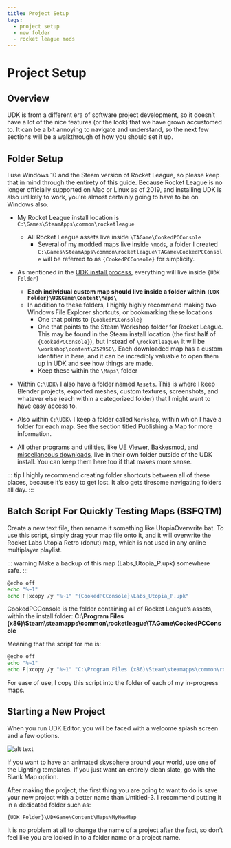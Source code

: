 ```yaml
---
title: Project Setup
tags:
  - project setup
  - new folder
  - rocket league mods
---
```

# Project Setup

## Overview

UDK is from a different era of software project development, so it doesn’t have a lot of the nice features (or the look) that we have grown accustomed to. It can be a bit annoying to navigate and understand, so the next few sections will be a walkthrough of how you should set it up.

## Folder Setup

I use Windows 10 and the Steam version of Rocket League, so please keep that in mind through the entirety of this guide. Because Rocket League is no longer officially supported on Mac or Linux as of 2019, and installing UDK is also unlikely to work, you're almost certainly going to have to be on Windows also.

* My Rocket League install location is `C:\Games\SteamApps\common\rocketleague`
  * All Rocket League assets live inside `\TAGame\CookedPCConsole`
      * Several of my modded maps live inside `\mods`, a folder I created
`C:\Games\SteamApps\common\rocketleague\TAGame\CookedPCConsole` will be referred to as `{CookedPCConsole}` for simplicity.

* As mentioned in the [UDK install process](03_installing), everything will live inside `{UDK Folder}`
    * **Each individual custom map should live inside a folder within `{UDK Folder}\UDKGame\Content\Maps\`**
    * In addition to these folders, I highly highly recommend making two Windows File Explorer shortcuts, or bookmarking these locations
      * One that points to `{CookedPCConsole}`
      * One that points to the Steam Workshop folder for Rocket League. This may be found in the Steam install location (the first half of `{CookedPCConsole}`), but instead of `\rocketleague\` it will be `\workshop\content\252950\`. Each downloaded map has a custom identifier in here, and it can be incredibly valuable to open them up in UDK and see how things are made.
      * Keep these within the `\Maps\` folder
	
* Within `C:\UDK\` I also have a folder named `Assets`. This is where I keep Blender projects, exported meshes, custom textures, screenshots, and whatever else (each within a categorized folder) that I might want to have easy access to.
* Also within `C:\UDK\` I keep a folder called `Workshop`, within which I have a folder for each map. See the section titled Publishing a Map for more information.
* All other programs and utilities, like [UE Viewer](../resources/downloads), [Bakkesmod](https://bakkesmod.com), and [miscellaneous downloads](../resources/downloads), live in their own folder outside of the UDK install. You can keep them here too if that makes more sense.

::: tip
I highly recommend creating folder shortcuts between all of these places, because it’s easy to get lost. It also gets tiresome navigating folders all day.
:::


## Batch Script For Quickly Testing Maps (BSFQTM) <Badge text="important" type="tip"/>

Create a new text file, then rename it something like UtopiaOverwrite.bat. To use this script, simply drag your map file onto it, and it will overwrite the Rocket Labs Utopia Retro (donut) map, which is not used in any online multiplayer playlist. 

::: warning
Make a backup of this map (Labs_Utopia_P.upk) somewhere safe.
:::
```sh
@echo off
echo "%~1"
echo F|xcopy /y "%~1" "{CookedPCConsole}\Labs_Utopia_P.upk"
```
CookedPCConsole is the folder containing all of Rocket League’s assets, within the install folder:
**C:\Program Files (x86)\Steam\steamapps\common\rocketleague\TAGame\CookedPCConsole**

Meaning that the script for me is:
```sh
@echo off
echo "%~1"
echo F|xcopy /y "%~1" "C:\Program Files (x86)\Steam\steamapps\common\rocketleague\TAGame\CookedPCConsole\Labs_Utopia_P.upk"
```

For ease of use, I copy this script into the folder of each of my in-progress maps.


## Starting a New Project

When you run UDK Editor, you will be faced with a welcome splash screen and a few options.

![alt text](/images/UDK/essential/image251.png "A nice day to be a cube on a platform in an infinite void")

If you want to have an animated skysphere around your world, use one of the Lighting templates. If you just want an entirely clean slate, go with the Blank Map option.

After making the project, the first thing you are going to want to do is save your new project with a better name than Untitled-3. I recommend putting it in a dedicated folder such as:

`{UDK Folder}\UDKGame\Content\Maps\MyNewMap`

It is no problem at all to change the name of a project after the fact, so don’t feel like you are locked in to a folder name or a project name.